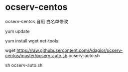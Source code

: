 # ocserv-centos
ocserv-centos 自用
白名单修改

yum update

yum install wget net-tools

wget https://raw.githubusercontent.com/Adagior/ocserv-centos/master/ocserv-auto.sh ocserv-auto.sh

sh ocserv-auto.sh

